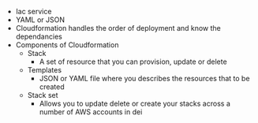 - Iac service
- YAML or JSON
- Cloudformation handles the order of deployment and know the dependancies
- Components of Cloudformation
	- Stack
		- A set of resource that you can provision, update or delete
	- Templates
		- JSON or YAML file where you describes the resources that to be created
	- Stack set
		- Allows you to update delete or create your stacks across a number of AWS accounts in dei